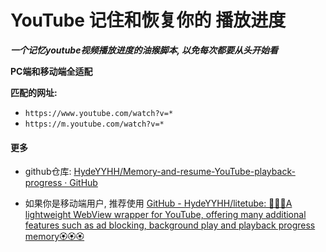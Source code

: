 # YouTube 记住和恢复你的 播放进度

***一个记忆youtube视频播放进度的油猴脚本, 以免每次都要从头开始看***

**PC端和移动端全适配**

**匹配的网址:**

* `https://www.youtube.com/watch?v=*`
* `https://m.youtube.com/watch?v=*`

#### 更多

* github仓库: [HydeYYHH/Memory-and-resume-YouTube-playback-progress · GitHub](https://github.com/HydeYYHH/Memory-and-resume-YouTube-playback-progress)

* 如果你是移动端用户, 推荐使用 [GitHub - HydeYYHH/litetube: 🍃🍃🍃A lightweight WebView wrapper for YouTube, offering many additional features such as ad blocking, background play and playback progress memory🏵️🏵️🏵️](https://github.com/HydeYYHH/litetube)


